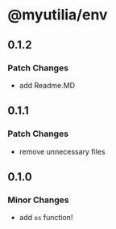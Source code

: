 # @myutilia/env

## 0.1.2

### Patch Changes

- add Readme.MD

## 0.1.1

### Patch Changes

- remove unnecessary files

## 0.1.0

### Minor Changes

- add `os` function!
